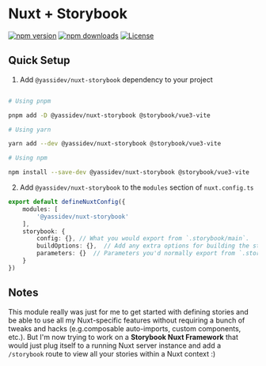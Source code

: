 # Nuxt + Storybook

[![npm version][npm-version-src]][npm-version-href]
[![npm downloads][npm-downloads-src]][npm-downloads-href]
[![License][license-src]][license-href]

## Quick Setup

1. Add `@yassidev/nuxt-storybook` dependency to your project

```bash

# Using pnpm

pnpm add -D @yassidev/nuxt-storybook @storybook/vue3-vite

# Using yarn

yarn add --dev @yassidev/nuxt-storybook @storybook/vue3-vite

# Using npm

npm install --save-dev @yassidev/nuxt-storybook @storybook/vue3-vite
```

2. Add `@yassidev/nuxt-storybook` to the `modules` section of `nuxt.config.ts`

```ts
export default defineNuxtConfig({
    modules: [
        '@yassidev/nuxt-storybook'
    ],
    storybook: {
        config: {}, // What you would export from `.storybook/main`.
        buildOptions: {},  // Add any extra options for building the storybook server.
        parameters: {}  // Parameters you'd normally export from `.storybook/previews`.
    }
})
```

## Notes

This module really was just for me to get started with defining stories and be able to use all my Nuxt-specific features without requiring a bunch of tweaks and hacks (e.g.composable auto-imports, custom components, etc.). But I'm now trying to work on a **Storybook Nuxt Framework** that would just plug itself to a running Nuxt server instance and add a `/storybook` route to view all your stories within a Nuxt context :) 

<!-- Badges -->
[npm-version-src]: https://img.shields.io/npm/v/@yassidev/nuxt-storybook/latest.svg?style=flat&colorA=18181B&colorB=28CF8D
[npm-version-href]: https://npmjs.com/package/@yassidev/nuxt-storybook

[npm-downloads-src]: https://img.shields.io/npm/dm/@yassidev/nuxt-storybook.svg?style=flat&colorA=18181B&colorB=28CF8D
[npm-downloads-href]: https://npmjs.com/package/@yassidev/nuxt-storybook

[license-src]: https://img.shields.io/npm/l/@yassidev/nuxt-storybook.svg?style=flat&colorA=18181B&colorB=28CF8D
[license-href]: https://npmjs.com/package/@yassidev/nuxt-storybook
